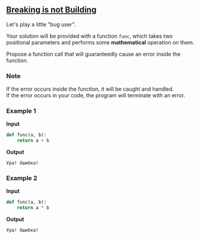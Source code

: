 ## [Breaking is not Building](../../../solutions/5.3/53_b.py)

Let's play a little "bug user".

Your solution will be provided with a function `func`, which takes two positional parameters and performs some __mathematical__ operation on them.

Propose a function call that will guaranteedly cause an error inside the function.

### Note

If the error occurs inside the function, it will be caught and handled.\
If the error occurs in your code, the program will terminate with an error.

### Example 1

__Input__
```python
def func(a, b):
    return a + b
```

__Output__
```plaintext
Ура! Ошибка!
```

### Example 2

__Input__
```python
def func(a, b):
    return a * b
```

__Output__
```plaintext
Ура! Ошибка!
```